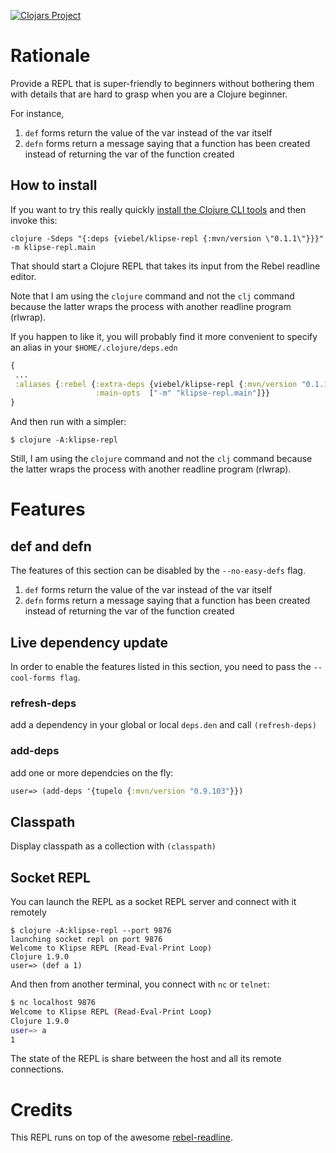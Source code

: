 
[![Clojars Project](https://img.shields.io/clojars/v/viebel/klipse-repl.svg)](https://clojars.org/viebel/klipse-repl)

# Rationale

Provide a REPL that is super-friendly to beginners without bothering them with details that are hard to grasp when you are a Clojure beginner.

For instance,

1. `def` forms return the value of the var instead of the var itself
2. `defn` forms return a message saying that a function has been created instead of returning the var of the function created



## How to install

If you want to try this really quickly
[install the Clojure CLI tools](https://clojure.org/guides/getting_started)
and then invoke this:

```shell
clojure -Sdeps "{:deps {viebel/klipse-repl {:mvn/version \"0.1.1\"}}}" -m klipse-repl.main
```

That should start a Clojure REPL that takes its input from the Rebel readline editor.

Note that I am using the `clojure` command and not the `clj` command
because the latter wraps the process with another readline program (rlwrap).

If you happen to like it, you will probably find it more convenient to specify an alias in your `$HOME/.clojure/deps.edn`

```clojure
{
 ...
 :aliases {:rebel {:extra-deps {viebel/klipse-repl {:mvn/version "0.1.1"}}
                   :main-opts  ["-m" "klipse-repl.main"]}}
}
```

And then run with a simpler:

```shell
$ clojure -A:klipse-repl
```

Still, I am using the `clojure` command and not the `clj` command
because the latter wraps the process with another readline program (rlwrap).


# Features

## def and defn

The features of this section can be disabled by the `--no-easy-defs` flag.

1. `def` forms return the value of the var instead of the var itself
2. `defn` forms return a message saying that a function has been created instead of returning the var of the function created


## Live dependency update

In order to enable the features listed in this section, you need to pass the `--cool-forms flag`.

### refresh-deps

add a dependency in your global or local `deps.den` and call `(refresh-deps)`

### add-deps 

add one or more dependcies on the fly:

~~~clojure
user=> (add-deps '{tupelo {:mvn/version "0.9.103"}})
~~~

## Classpath

Display classpath as a collection with `(classpath)`

## Socket REPL

You can launch the REPL as a socket REPL server and connect with it remotely

```shell
$ clojure -A:klipse-repl --port 9876
launching socket repl on port 9876
Welcome to Klipse REPL (Read-Eval-Print Loop)
Clojure 1.9.0
user=> (def a 1)
```

And then from another terminal, you connect with `nc` or `telnet`:

~~~bash
$ nc localhost 9876
Welcome to Klipse REPL (Read-Eval-Print Loop)
Clojure 1.9.0
user=> a
1
~~~

The state of the REPL is share between the host and all its remote connections.

# Credits

This REPL runs on top of the awesome [rebel-readline](https://github.com/bhauman/rebel-readline).
